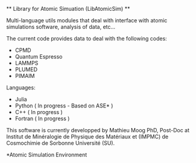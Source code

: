 ** Library for Atomic Simuation (LibAtomicSim) **

Multi-language utils modules that deal with interface with atomic simulations software, analysis of data, etc...

The current code provides data to deal with the following codes:
- CPMD
- Quantum Espresso
- LAMMPS
- PLUMED
- PIMAIM

Languages:
- Julia 
- Python ( In progress - Based on ASE* )
- C++ ( In progress )
- Fortran ( In progress )

This software is currently developped by 
Mathieu Moog PhD, Post-Doc at Institut de Minéralogie de Physique des Matériaux et (IMPMC) de Cosmochimie de Sorbonne Université (SU).

*Atomic Simulation Environment
